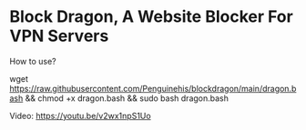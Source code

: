 # Block Dragon, A Website Blocker For VPN Servers

How to use?

wget https://raw.githubusercontent.com/Penguinehis/blockdragon/main/dragon.bash && chmod +x dragon.bash && sudo bash dragon.bash


Video: https://youtu.be/v2wx1npS1Uo
